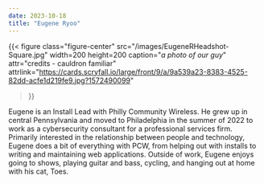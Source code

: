 ```yaml
---
date: 2023-10-18
title: "Eugene Ryoo"
---
```


{{< figure class="figure-center" src="/images/EugeneRHeadshot-Square.jpg" width=200 height=200 caption="*a photo of our guy*" attr="credits - cauldron familiar" attrlink="https://cards.scryfall.io/large/front/9/a/9a539a23-8383-4525-82dd-acfe1d219fe9.jpg?1572490099"
 >}}  

Eugene is an Install Lead with Philly Community Wireless. He grew up in central Pennsylvania and moved to Philadelphia in the summer of 2022 to work as a cybersecurity consultant for a professional services firm. Primarily interested in the relationship between people and technology, Eugene does a bit of everything with PCW, from helping out with installs to writing and maintaining web applications. Outside of work, Eugene enjoys going to shows, playing guitar and bass, cycling, and hanging out at home with his cat, Toes.
